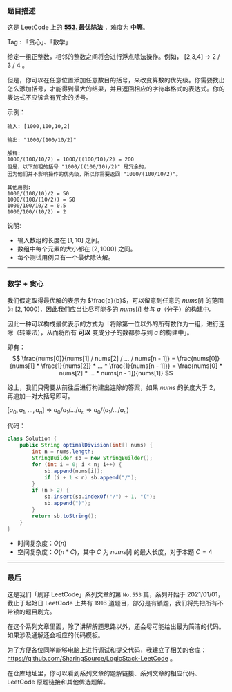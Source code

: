 ### 题目描述

这是 LeetCode 上的 **[553. 最优除法](https://leetcode-cn.com/problems/optimal-division/solution/gong-shui-san-xie-shu-xue-lei-tan-xin-yu-61sq/)** ，难度为 **中等**。

Tag : 「贪心」、「数学」



给定一组正整数，相邻的整数之间将会进行浮点除法操作。例如， [2,3,4] -> 2 / 3 / 4 。

但是，你可以在任意位置添加任意数目的括号，来改变算数的优先级。你需要找出怎么添加括号，才能得到最大的结果，并且返回相应的字符串格式的表达式。你的表达式不应该含有冗余的括号。

示例：
```
输入: [1000,100,10,2]

输出: "1000/(100/10/2)"

解释:
1000/(100/10/2) = 1000/((100/10)/2) = 200
但是，以下加粗的括号 "1000/((100/10)/2)" 是冗余的，
因为他们并不影响操作的优先级，所以你需要返回 "1000/(100/10/2)"。

其他用例:
1000/(100/10)/2 = 50
1000/(100/(10/2)) = 50
1000/100/10/2 = 0.5
1000/100/(10/2) = 2
```
说明:
* 输入数组的长度在 $[1, 10]$ 之间。
* 数组中每个元素的大小都在 $[2, 1000]$ 之间。
* 每个测试用例只有一个最优除法解。

---

### 数学 + 贪心

我们假定取得最优解的表示为 $\frac{a}{b}$，可以留意到任意的 $nums[i]$ 的范围为 $[2, 1000]$，因此我们应当让尽可能多的 $nums[i]$ 参与 $a$（分子）的构建中。

因此一种可以构成最优表示的方式为「将除第一位以外的所有数作为一组，进行连除（转乘法），从而将所有 **可以** 变成分子的数都参与到 $a$ 的构建中」。

即有：
$$
\frac{nums[0]}{nums[1] / nums[2] / ... / nums[n - 1]} = \frac{nums[0]}{nums[1] * \frac{1}{nums[2]} * ... * \frac{1}{nums[n - 1]}} = \frac{nums[0] * nums[2] * ... * nums[n - 1]}{nums[1]}
$$

综上，我们只需要从前往后进行构建出连除的答案，如果 $nums$ 的长度大于 $2$，再追加一对大括号即可。

$[a_0, a_1, ... , a_n]$ => $a_0/a_1/.../a_n$ => $a_0/(a_1/.../a_n)$

代码：
```Java
class Solution {
    public String optimalDivision(int[] nums) {
        int n = nums.length;
        StringBuilder sb = new StringBuilder();
        for (int i = 0; i < n; i++) {
            sb.append(nums[i]);
            if (i + 1 < n) sb.append("/");
        }
        if (n > 2) {
            sb.insert(sb.indexOf("/") + 1, "(");
            sb.append(")");
        }
        return sb.toString();
    }
}
```
* 时间复杂度：$O(n)$
* 空间复杂度：$O(n * C)$，其中 $C$ 为 $nums[i]$ 的最大长度，对于本题 $C = 4$

---

### 最后

这是我们「刷穿 LeetCode」系列文章的第 `No.553` 篇，系列开始于 2021/01/01，截止于起始日 LeetCode 上共有 1916 道题目，部分是有锁题，我们将先把所有不带锁的题目刷完。

在这个系列文章里面，除了讲解解题思路以外，还会尽可能给出最为简洁的代码。如果涉及通解还会相应的代码模板。

为了方便各位同学能够电脑上进行调试和提交代码，我建立了相关的仓库：https://github.com/SharingSource/LogicStack-LeetCode 。

在仓库地址里，你可以看到系列文章的题解链接、系列文章的相应代码、LeetCode 原题链接和其他优选题解。

